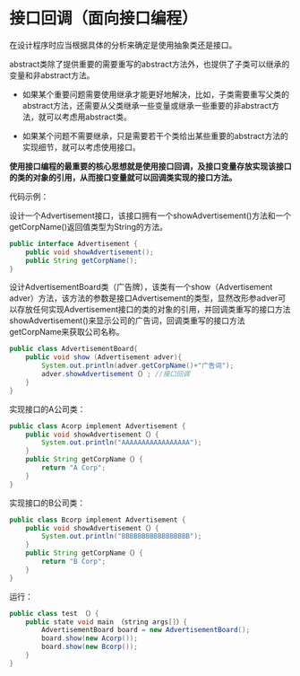 # 接口回调（面向接口编程）

在设计程序时应当根据具体的分析来确定是使用抽象类还是接口。

abstract类除了提供重要的需要重写的abstract方法外，也提供了子类可以继承的变量和非abstract方法。

- 如果某个重要问题需要使用继承才能更好地解决，比如，子类需要重写父类的abstract方法，还需要从父类继承一些变量或继承一些重要的非abstract方法，就可以考虑用abstract类。

- 如果某个问题不需要继承，只是需要若干个类给出某些重要的abstract方法的实现细节，就可以考虑使用接口。

**使用接口编程的最重要的核心思想就是使用接口回调，及接口变量存放实现该接口的类的对象的引用，从而接口变量就可以回调类实现的接口方法。**

代码示例：

设计一个Advertisement接口，该接口拥有一个showAdvertisement()方法和一个getCorpName()返回值类型为String的方法。

```java
public interface Advertisement {
    public void showAdvertisement();
    public String getCorpName();
}
```

设计AdvertisementBoard类（广告牌），该类有一个show（Advertisement adver）方法，该方法的参数是接口Advertisement的类型，显然改形参adver可以存放任何实现Advertisement接口的类的对象的引用，并回调类重写的接口方法showAdvertisement()来显示公司的广告词，回调类重写的接口方法getCorpName来获取公司名称。

```java
public class AdvertisementBoard{
    public void show (Advertisement adver){
        System.out.println(adver.getCorpName()+"广告词");
        adver.showAdvertisement（）; //接口回调
    }
}
```

实现接口的A公司类：

```java
public class Acorp implement Advertisement {
    public void showAdvertisement（）{
        System.out.println("AAAAAAAAAAAAAAAAA");
    }
    public String getCorpName（）{
        return "A Corp";
    }
}
```

实现接口的B公司类：

```java
public class Bcorp implement Advertisement {
    public void showAdvertisement（）{
        System.out.println("BBBBBBBBBBBBBBBBB");
    }
    public String getCorpName（）{
        return "B Corp";
    }
}
```

运行：

```java
public class test （）{
    public state void main （string args[]）{
        AdvertisementBoard board = new AdvertisementBoard();
        board.show(new Acorp());
        board.show(new Bcorp());
    }
}
```